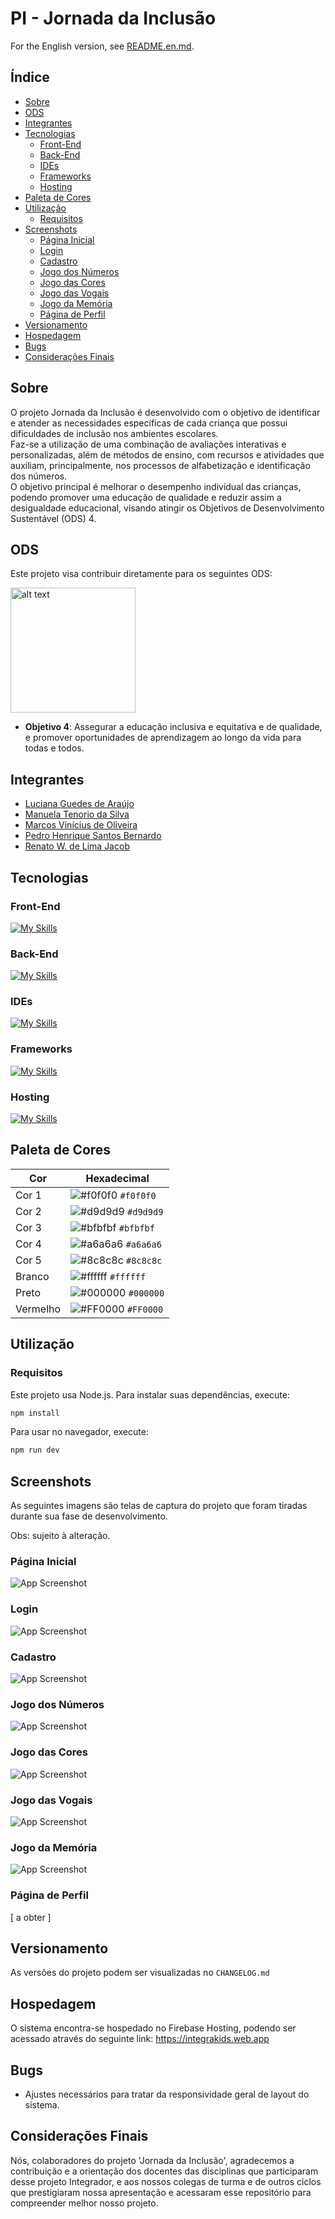 # PI - Jornada da Inclusão

For the English version, see [README.en.md](README.en.md).

## Índice

- [Sobre](#sobre)
- [ODS](#ods)
- [Integrantes](#integrantes)
- [Tecnologias](#tecnologias)
  - [Front-End](#front-end)
  - [Back-End](#back-end)
  - [IDEs](#ides)
  - [Frameworks](#frameworks)
  - [Hosting](#hosting)
- [Paleta de Cores](#paleta-de-cores)
- [Utilização](#utilização)
  - [Requisitos](#requisitos)
- [Screenshots](#screenshots)
  - [Página Inicial](#página-inicial)
  - [Login](#login)
  - [Cadastro](#cadastro)
  - [Jogo dos Números](#jogo-dos-números)
  - [Jogo das Cores](#jogo-das-cores)
  - [Jogo das Vogais](#jogo-das-vogais)
  - [Jogo da Memória](#jogo-da-memória)
  - [Página de Perfil](#página-de-perfil)
- [Versionamento](#versionamento)
- [Hospedagem](#hospedagem)
- [Bugs](#bugs)
- [Considerações Finais](#considerações-finais)

## Sobre

O projeto Jornada da Inclusão é desenvolvido com o objetivo de identificar e atender as necessidades específicas de cada criança que possui dificuldades de inclusão nos ambientes escolares.  
Faz-se a utilização de uma combinação de avaliações interativas e personalizadas, além de métodos de ensino, com recursos e atividades que auxiliam, principalmente, nos processos de alfabetização e identificação dos números.  
O objetivo principal é melhorar o desempenho individual das crianças, podendo promover uma educação de qualidade e reduzir assim a desigualdade educacional, visando atingir os Objetivos de Desenvolvimento Sustentável (ODS) 4.

## ODS

Este projeto visa contribuir diretamente para os seguintes ODS:

<a href="https://brasil.un.org/pt-br/sdgs/4" target="_blank">
    <img src="https://brasil.un.org/profiles/undg_country/themes/custom/undg/images/SDGs/pt-br/SDG-4.svg" alt="alt text" width="200" style="margin-right: 10px;">
</a>

- **Objetivo 4**: Assegurar a educação inclusiva e equitativa e de qualidade, e promover oportunidades de aprendizagem ao longo da vida para todas e todos.

## Integrantes

- [Luciana Guedes de Araújo](https://github.com/Luciana-Guedes-de-Araujo)
- [Manuela Tenorio da Silva](https://github.com/ManuelaTenorio)
- [Marcos Vinícius de Oliveira](https://github.com/ViniMarkos283)
- [Pedro Henrique Santos Bernardo](https://github.com/Pedro-HSB)
- [Renato W. de Lima Jacob](https://github.com/renatowljacob)

## Tecnologias

### Front-End

[![My Skills](https://skillicons.dev/icons?i=html,css,js,ts,react,vite&perline=3)](https://skillicons.dev)

### Back-End

[![My Skills](https://skillicons.dev/icons?i=java,spring,postgresql&perline=3)](https://skillicons.dev)

### IDEs

[![My Skills](https://skillicons.dev/icons?i=vscode,neovim,idea&perline=3)](https://skillicons.dev)

### Frameworks

[![My Skills](https://skillicons.dev/icons?i=spring&perline=3)](https://skillicons.dev)

### Hosting

[![My Skills](https://skillicons.dev/icons?i=firebase&perline=3)](https://skillicons.dev)

## Paleta de Cores

| Cor      | Hexadecimal                                                        |
| -------- | ------------------------------------------------------------------ |
| Cor 1    | ![#f0f0f0](https://via.placeholder.com/10/f0f0f0?text=+) `#f0f0f0` |
| Cor 2    | ![#d9d9d9](https://via.placeholder.com/10/d9d9d9?text=+) `#d9d9d9` |
| Cor 3    | ![#bfbfbf](https://via.placeholder.com/10/bfbfbf?text=+) `#bfbfbf` |
| Cor 4    | ![#a6a6a6](https://via.placeholder.com/10/a6a6a6?text=+) `#a6a6a6` |
| Cor 5    | ![#8c8c8c](https://via.placeholder.com/10/8c8c8c?text=+) `#8c8c8c` |
| Branco   | ![#ffffff](https://via.placeholder.com/10/ffffff?text=+) `#ffffff` |
| Preto    | ![#000000](https://via.placeholder.com/10/000000?text=+) `#000000` |
| Vermelho | ![#FF0000](https://via.placeholder.com/10/FF0000?text=+) `#FF0000` |

## Utilização

### Requisitos

Este projeto usa Node.js. Para instalar suas dependências, execute:

```bash
npm install
```

Para usar no navegador, execute:

```bash
npm run dev
```

## Screenshots

As seguintes imagens são telas de captura do projeto que foram tiradas durante sua fase de desenvolvimento.

Obs: sujeito à alteração.

### Página Inicial

![App Screenshot](https://github.com/ManuelaTenorio/Jornada-da-inclusao/blob/main/screenshots/home.png)

### Login

![App Screenshot](https://github.com/ManuelaTenorio/Jornada-da-inclusao/blob/main/screenshots/login.png)

### Cadastro

![App Screenshot](https://github.com/ManuelaTenorio/Jornada-da-inclusao/blob/main/screenshots/cadastro.png)

### Jogo dos Números

![App Screenshot](https://github.com/ManuelaTenorio/Jornada-da-inclusao/blob/main/screenshots/numeros.png)

### Jogo das Cores

![App Screenshot](https://github.com/ManuelaTenorio/Jornada-da-inclusao/blob/main/screenshots/cores.png)

### Jogo das Vogais

![App Screenshot](https://github.com/ManuelaTenorio/Jornada-da-inclusao/blob/main/screenshots/vogais.png)

### Jogo da Memória

![App Screenshot](https://github.com/ManuelaTenorio/Jornada-da-inclusao/blob/main/screenshots/memoria.jpeg)

### Página de Perfil

[ a obter ]

## Versionamento

As versões do projeto podem ser visualizadas no `CHANGELOG.md`

## Hospedagem

O sistema encontra-se hospedado no Firebase Hosting, podendo ser acessado através do seguinte link:
https://integrakids.web.app

## Bugs

- Ajustes necessários para tratar da responsividade geral de layout do sistema.

## Considerações Finais

Nós, colaboradores do projeto 'Jornada da Inclusão', agradecemos a contribuição e a orientação dos docentes das disciplinas que participaram desse projeto Integrador, e aos nossos colegas de turma e de outros ciclos que prestigiaram nossa apresentação e acessaram esse repositório para compreender melhor nosso projeto.
